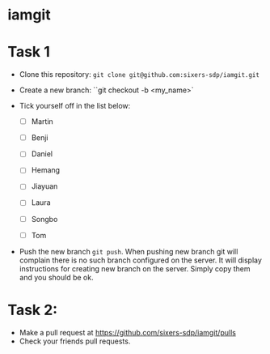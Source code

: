 # iamgit

# Task 1

- Clone this repository: ``git clone git@github.com:sixers-sdp/iamgit.git``
- Create a new branch: ``git checkout -b <my_name>`

- Tick yourself off in the list below:

  - [ ] Martin
  
  - [ ] Benji
  
  - [ ] Daniel
  
  - [ ] Hemang
  
  - [ ] Jiayuan
  
  - [ ] Laura
  
  - [ ] Songbo
  
  - [ ] Tom


- Push the new branch ``git push``. When pushing new branch git will complain there is no such branch configured on the server. It will display instructions for creating new branch on the server. Simply copy them and you should be ok. 

# Task 2:

- Make a pull request at https://github.com/sixers-sdp/iamgit/pulls
- Check your friends pull requests.
